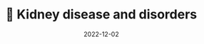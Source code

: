 ---
title: 🫘 Kidney disease and disorders
date: '2022-12-02'
type: book
weight: 701
commentable: true
show_breadcrumb: true

---